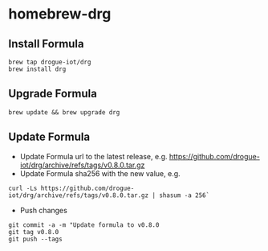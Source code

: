 # homebrew-drg

## Install Formula

```
brew tap drogue-iot/drg
brew install drg
```

## Upgrade Formula

```
brew update && brew upgrade drg
```

## Update Formula

* Update Formula url to the latest release, e.g. https://github.com/drogue-iot/drg/archive/refs/tags/v0.8.0.tar.gz
* Update Formula sha256 with the new value, e.g.
```
curl -Ls https://github.com/drogue-iot/drg/archive/refs/tags/v0.8.0.tar.gz | shasum -a 256`
```
* Push changes

```
git commit -a -m "Update formula to v0.8.0
git tag v0.8.0
git push --tags
```
